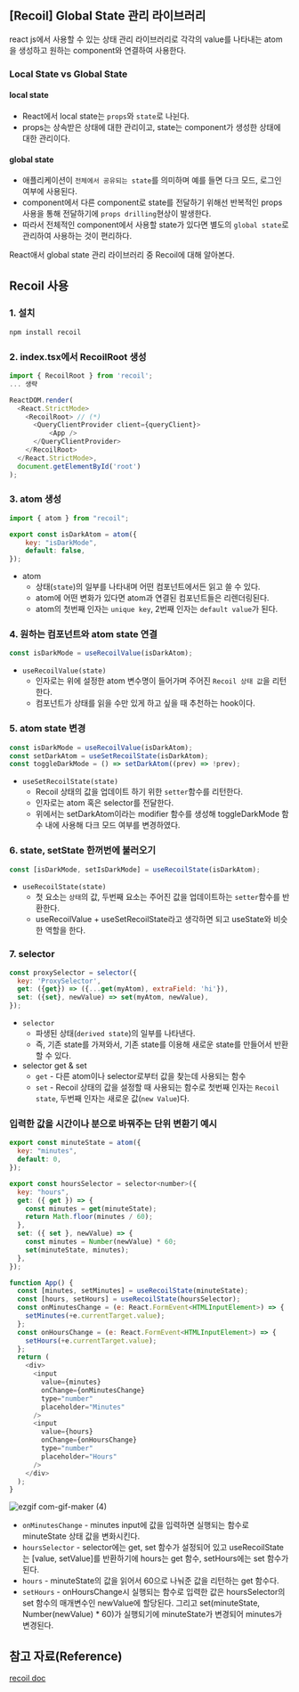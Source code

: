 ## [Recoil] Global State 관리 라이브러리
react js에서 사용할 수 있는 상태 관리 라이브러리로 각각의 value를 나타내는 atom을 생성하고 원하는 component와 연결하여 사용한다.

### Local State vs Global State
#### local state
- React에서 local state는 `props`와 `state`로 나뉜다.
- props는 상속받은 상태에 대한 관리이고, state는 component가 생성한 상태에 대한 관리이다.

#### global state
- 애플리케이션이 `전체에서 공유되는 state`를 의미하며 예를 들면 다크 모드, 로그인 여부에 사용된다.
- component에서 다른 component로 state를 전달하기 위해선 반복적인 props 사용을 통해 전달하기에 `props drilling`현상이 발생한다.
- 따라서 전체적인 component에서 사용할 state가 있다면 별도의 `global state`로 관리하여 사용하는 것이 편리하다.

React애서 global state 관리 라이브러리 중 Recoil에 대해 알아본다.

## Recoil 사용
### 1. 설치
```js
npm install recoil   
```
### 2. index.tsx에서 RecoilRoot 생성
```js
import { RecoilRoot } from 'recoil';
... 생략

ReactDOM.render(
  <React.StrictMode>
    <RecoilRoot> // (*)
      <QueryClientProvider client={queryClient}>
          <App />
      </QueryClientProvider>
    </RecoilRoot>
  </React.StrictMode>,
  document.getElementById('root')
);
```
### 3. atom 생성
```js
import { atom } from "recoil";

export const isDarkAtom = atom({
    key: "isDarkMode",
    default: false,
});
```
- atom
  - 상태(`state`)의 일부를 나타내며 어떤 컴포넌트에서든 읽고 쓸 수 있다.
  - atom에 어떤 변화가 있다면 atom과 연결된 컴포넌트들은 리렌더링된다.
  - atom의 첫번째 인자는 `unique key`, 2번째 인자는 `default value`가 된다.
  
### 4. 원하는 컴포넌트와 atom state 연결
```js
const isDarkMode = useRecoilValue(isDarkAtom);  
```
- `useRecoilValue(state)`
  - 인자로는 위에 설정한 atom 변수명이 들어가며 주어진 `Recoil 상태 값`을 리턴한다.
  - 컴포넌트가 상태를 읽을 수만 있게 하고 싶을 때 추천하는 hook이다.

### 5. atom state 변경
```js
const isDarkMode = useRecoilValue(isDarkAtom);
const setDarkAtom = useSetRecoilState(isDarkAtom);
const toggleDarkMode = () => setDarkAtom((prev) => !prev);
```
- `useSetRecoilState(state)`
  - Recoil 상태의 값을 업데이트 하기 위한 `setter`함수를 리턴한다.
  - 인자로는 atom 혹은 selector를 전달한다.
  - 위에서는 setDarkAtom이라는 modifier 함수를 생성해 toggleDarkMode 함수 내에 사용해 다크 모드 여부를 변경하였다.
### 6. state, setState 한꺼번에 불러오기
```js
const [isDarkMode, setIsDarkMode] = useRecoilState(isDarkAtom);
```
- `useRecoilState(state)`
  - 첫 요소는 `상태`의 값, 두번째 요소는 주어진 값을 업데이트하는 `setter`함수를 반환한다.
  - useRecoilValue + useSetRecoilState라고 생각하면 되고 useState와 비슷한 역할을 한다.

### 7. selector
```js
const proxySelector = selector({
  key: 'ProxySelector',
  get: ({get}) => ({...get(myAtom), extraField: 'hi'}),
  set: ({set}, newValue) => set(myAtom, newValue),
});
```
- `selector`
  - 파생된 상태(`derived state`)의 일부를 나타낸다. 
  - 즉, 기존 state를 가져와서, 기존 state를 이용해 새로운 state를 만들어서 반환할 수 있다.
- selector get & set
  - `get` - 다른 atom이나 selector로부터 값을 찾는데 사용되는 함수
  - `set` - Recoil 상태의 값을 설정할 때 사용되는 함수로 첫번째 인자는 `Recoil state`, 두번째 인자는 새로운 값(`new Value`)다.

### 입력한 값을 시간이나 분으로 바꿔주는 단위 변환기 예시
```js
export const minuteState = atom({
  key: "minutes",
  default: 0,
});

export const hoursSelector = selector<number>({
  key: "hours",
  get: ({ get }) => {
    const minutes = get(minuteState);
    return Math.floor(minutes / 60);
  },
  set: ({ set }, newValue) => {
    const minutes = Number(newValue) * 60;
    set(minuteState, minutes);
  },
});
```
```js
function App() {
  const [minutes, setMinutes] = useRecoilState(minuteState);
  const [hours, setHours] = useRecoilState(hoursSelector);
  const onMinutesChange = (e: React.FormEvent<HTMLInputElement>) => {
    setMinutes(+e.currentTarget.value);
  };
  const onHoursChange = (e: React.FormEvent<HTMLInputElement>) => {
    setHours(+e.currentTarget.value);
  };
  return (
    <div>
      <input
        value={minutes}
        onChange={onMinutesChange}
        type="number"
        placeholder="Minutes"
      />
      <input
        value={hours}
        onChange={onHoursChange}
        type="number"
        placeholder="Hours"
      />
    </div>
  );
}
```
![ezgif com-gif-maker (4)](https://user-images.githubusercontent.com/77538818/163204626-a3bfdc00-ad6b-4fdf-8d57-b04c514e2d4d.gif)     
- `onMinutesChange` - minutes input에 값을 입력하면 실행되는 함수로 minuteState 상태 값을 변화시킨다.
- `hoursSelector` - selector에는 get, set 함수가 설정되어 있고 useRecoilState는 [value, setValue]를 반환하기에 hours는 get 함수, setHours에는 set 함수가 된다.
- `hours` - minuteState의 값을 읽어서 60으로 나눠준 값을 리턴하는 get 함수다.
- `setHours` - onHoursChange시 실행되는 함수로 입력한 값은 hoursSelector의 set 함수의 매개변수인 newValue에 할당된다. 그리고 set(minuteState, Number(newValue) * 60)가 실행되기에 minuteState가 변경되어 minutes가 변경된다.

## 참고 자료(Reference)
[recoil doc](https://recoiljs.org/ko/docs/api-reference/core/useSetRecoilState/)
